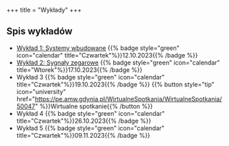 +++
title = "Wykłady"
+++

## Spis wykładów

- [Wykład 1: Systemy wbudowane](https://slides.uc.vmario.org/lecture-01/)
    {{% badge style="green" icon="calendar" title="Czwartek"%}}12.10.2023{{% /badge %}}
- [Wykład 2: Sygnały zegarowe](https://slides.uc.vmario.org/lecture-02/)
    {{% badge style="green" icon="calendar" title="Wtorek"%}}17.10.2023{{% /badge %}}
- Wykład 3
    {{% badge style="green" icon="calendar" title="Czwartek"%}}19.10.2023{{% /badge %}}
    {{% button style="tip" icon="university" href="https://pe.amw.gdynia.pl/WirtualneSpotkania/WirtualneSpotkania/50047" %}}Wirtualne spotkanie{{% /button %}}
- Wykład 4
    {{% badge style="green" icon="calendar" title="Czwartek"%}}26.10.2023{{% /badge %}}
- Wykład 5
    {{% badge style="green" icon="calendar" title="Czwartek"%}}09.11.2023{{% /badge %}}
